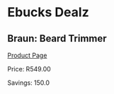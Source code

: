 
# Ebucks Dealz
## Braun: Beard Trimmer
[Product Page](https://www.ebucks.com/web/shop/productSelected.do?prodId=627385395&catId=1186081080)

Price: R549.00

Savings: 150.0


	